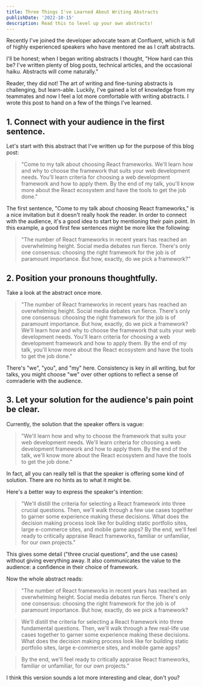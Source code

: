```yaml
---
title: Three Things I've Learned About Writing Abstracts
publishDate: '2022-10-15'
description: Read this to level up your own abstracts!
---
```


Recently I've joined the developer advocate team at Confluent, which is full of highly experienced speakers who have mentored me as I craft abstracts.

I'll be honest; when I began writing abstracts I thought, "How hard can this be? I've written plenty of blog posts, technical articles, and the occasional haiku. Abstracts will come naturally."

Reader, they did not! The art of writing and fine-tuning abstracts is challenging, but learn-able. Luckily, I've gained a lot of knowledge from my teammates and now I feel a lot more comfortable with writing abstracts. I wrote this post to hand on a few of the things I've learned.  

## 1. Connect with your audience in the first sentence. 

Let's start with this abstract that I've written up for the purpose of this blog post: 

> "Come to my talk about choosing React frameworks. We'll learn how and why to choose the framework that suits your web development needs. You'll learn criteria for choosing a web development framework and how to apply them. By the end of my talk, you'll know more about the React ecosystem and have the tools to get the job done." 

The first sentence, "Come to my talk about choosing React frameworks," is a nice invitation but it doesn't really hook the reader. In order to connect with the audience, it's a good idea to start by mentioning their pain point. In this example, a good first few sentences might be more like the following:

> "The number of React frameworks in recent years has reached an overwhelming height. Social media debates run fierce. There's only one consensus: choosing the right framework for the job is of paramount importance. But how, exactly, do we pick a framework?" 


## 2. Position your pronouns thoughtfully. 

Take a look at the abstract once more. 

> "The number of React frameworks in recent years has reached an overwhelming height. Social media debates run fierce. There's only one consensus: choosing the right framework for the job is of paramount importance. But how, exactly, do we pick a framework? We'll learn how and why to choose the framework that suits your web development needs. You'll learn criteria for choosing a web development framework and how to apply them. By the end of my talk, you'll know more about the React ecosystem and have the tools to get the job done." 

There's "we", "you", and "my" here. Consistency is key in all writing, but for talks, you might choose "we" over other options to reflect a sense of comraderie with the audience. 

## 3. Let your solution for the audience's pain point be clear. 

Currently, the solution that the speaker offers is vague:

> "We'll learn how and why to choose the framework that suits your web development needs. We'll learn criteria for choosing a web development framework and how to apply them. By the end of the talk, we'll know more about the React ecosystem and have the tools to get the job done."

In fact, all you can really tell is that the speaker is offering some kind of solution. There are no hints as to what it might be. 

Here's a better way to express the speaker's intention:

> "We'll distill the criteria for selecting a React framework into three crucial questions. Then, we'll walk through a few use cases together to garner some experience making these decisions. What does the decision making process look like for building static portfolio sites, large e-commerce sites, and mobile game apps? By the end, we'll feel ready to critically appraise React frameworks, familiar or unfamiliar, for our own projects."

This gives some detail ("three crucial questions", and the use cases) without giving everything away. It also communicates the value to the audience: a confidence in their choice of framework.

Now the whole abstract reads: 

> "The number of React frameworks in recent years has reached an overwhelming height. Social media debates run fierce. There's only one consensus: choosing the right framework for the job is of paramount importance. But how, exactly, do we pick a framework? 

> We'll distill the criteria for selecting a React framework into three fundamental questions. Then, we'll walk through a few real-life use cases together to garner some experience making these decisions. What does the decision making process look like for building static portfolio sites, large e-commerce sites, and mobile game apps? 

> By the end, we'll feel ready to critically appraise React frameworks, familiar or unfamiliar, for our own projects."

I think this version sounds a lot more interesting and clear, don't you?
